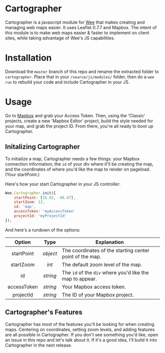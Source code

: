 # Cartographer

Cartographer is a javascript module for [Wee](https://github.com/weepower/wee)
that makes creating and managing web maps easier. It uses Leaflet 0.7.7 and
Mapbox. The intent of this module is to make web maps easier & faster to
implement on client sites, while taking advantage of Wee's JS capabilities.

# Installation

Download the `master` branch of this repo and rename the extracted folder to
`cartographer`. Place that in your `/source/js/modules/` folder, then do a
`wee run` to rebuild your code and include Cartographer in your JS.

# Usage

Go to [Mapbox](https://www.mapbox.com/studio/) and grab your Access Token. Then,
using the 'Classic' projects, create a new 'Mapbox Editor' project, build the
style needed for your map, and grab the project ID. From there, you're all ready
to boot up Cartographer.

## Initalizing Cartographer

To initialize a map, Cartographer needs a few things: your Mapbox connection
information, the `id` of your div where it'll be creating the map, and the
coordinates of where you'd like the map to render on pageload. (Your
startPoint.)

Here's how your start Cartographer in your JS controller:

```javascript
Wee.Cartographer.init({
	startPoint: [35.92, -86.87],
	startZoom: 13,
	id: 'map',
	accessToken: 'myAccessToken'
	projectId: 'myProjectId'
});
```

And here's a rundown of the options:

| Option        | Type           | Explanation  |
|:-------------:|:-------------:| -----|
| startPoint      | *object* | The coordinates of the starting center point of the map. |
| startZoom      | *int* | The default zoom level of the map. |
| id      | *string* | The `id` of the `div` where you'd like the map to appear. |
| accessToken      | *string* | Your Mapbox access token. |
| projectId      | *string* | The ID of your Mapbox project. |


## Cartographer's Features

Cartographer has most of the features you'll be looking for when creating maps.
Centering on coordinates, setting zoom levels, and adding features are all
possible in Cartographer. If you don't see something you'd like, open an issue
in this repo and let's talk about it. If it's a good idea, I'll build it into
Cartographer in the next release.